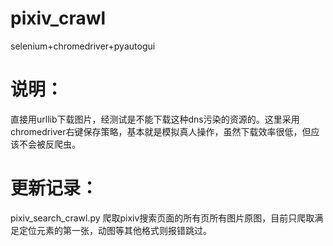 # pixiv_crawl
selenium+chromedriver+pyautogui

# 说明：

直接用urllib下载图片，经测试是不能下载这种dns污染的资源的。这里采用chromedriver右键保存策略，基本就是模拟真人操作，虽然下载效率很低，但应该不会被反爬虫。

# 更新记录：

pixiv_search_crawl.py 爬取pixiv搜索页面的所有页所有图片原图，目前只爬取满足定位元素的第一张，动图等其他格式则报错跳过。
